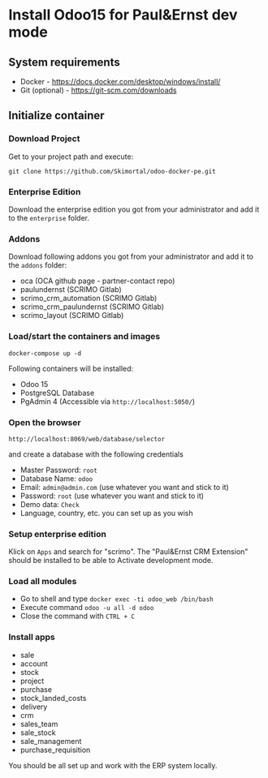 # Install Odoo15 for Paul&Ernst dev mode

## System requirements

* Docker - https://docs.docker.com/desktop/windows/install/
* Git (optional) - https://git-scm.com/downloads

## Initialize container

### Download Project

Get to your project path and execute:

``git clone https://github.com/Skimortal/odoo-docker-pe.git``

### Enterprise Edition

Download the enterprise edition you got from your administrator and add it to the ``enterprise`` folder.

### Addons

Download following addons you got from your administrator and add it to the ``addons`` folder:

* oca (OCA github page - partner-contact repo)
* paulundernst (SCRIMO Gitlab)
* scrimo_crm_automation (SCRIMO Gitlab)
* scrimo_crm_paulundernst (SCRIMO Gitlab)
* scrimo_layout (SCRIMO Gitlab)

### Load/start the containers and images

``docker-compose up -d``

Following containers will be installed:

* Odoo 15
* PostgreSQL Database
* PgAdmin 4 (Accessible via ``http://localhost:5050/``)

### Open the browser

``http://localhost:8069/web/database/selector``

and create a database with the following credentials

* Master Password: ``root``
* Database Name: ``odoo``
* Email: ``admin@admin.com`` (use whatever you want and stick to it)
* Password: ``root`` (use whatever you want and stick to it)
* Demo data: ``Check``
* Language, country, etc. you can set up as you wish

### Setup enterprise edition

Klick on ``Apps`` and search for "scrimo". The "Paul&Ernst CRM Extension" should be installed to be able to Activate development mode.

### Load all modules

* Go to shell and type ``docker exec -ti odoo_web /bin/bash``
* Execute command ``odoo -u all -d odoo``
* Close the command with ``CTRL + C``

### Install apps

*   sale
*   account
*   stock
*   project
*   purchase
*   stock_landed_costs
*   delivery
*   crm
*   sales_team
*   sale_stock
*   sale_management
*   purchase_requisition

You should be all set up and work with the ERP system locally.